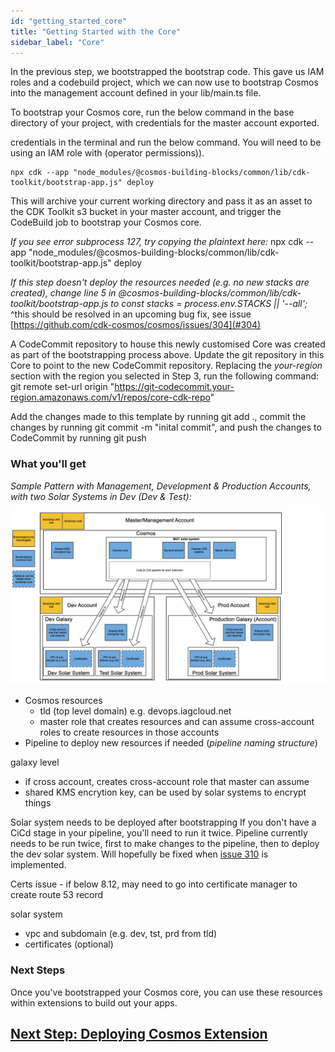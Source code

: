 ```yaml
---
id: "getting_started_core"
title: "Getting Started with the Core"
sidebar_label: "Core"
---
```


In the previous step, we bootstrapped the bootstrap code. This gave us IAM roles and a codebuild project, which we can now use to bootstrap Cosmos into the management account defined in your lib/main.ts file.

To bootstrap your Cosmos core, run the below command in the base directory of your project, with credentials for the master account exported.

credentials in the terminal and run the below command. You will need to be using an IAM role with (operator permissions)).

    npx cdk --app "node_modules/@cosmos-building-blocks/common/lib/cdk-toolkit/bootstrap-app.js" deploy

This will archive your current working directory and pass it as an asset to the CDK Toolkit s3 bucket in your master account, and trigger the CodeBuild job to bootstrap your Cosmos core.

_If you see error subprocess 127, try copying the plaintext here:_ npx cdk --app "node_modules/@cosmos-building-blocks/common/lib/cdk-toolkit/bootstrap-app.js" deploy

_If this step doesn't deploy the resources needed (e.g. no new stacks are created), change line 5 in @cosmos-building-blocks/common/lib/cdk-toolkit/bootstrap-app.js to const stacks = process.env.STACKS || '--all';_
^this should be resolved in an upcoming bug fix, see issue [https://github.com/cdk-cosmos/cosmos/issues/304](#304)

A CodeCommit repository to house this newly customised Core was created as part of the bootstrapping process above. Update the git repository in this Core to point to the new CodeCommit repository. Replacing the _your-region_ section with the region you selected in Step 3, run the following command:
git remote set-url origin "https://git-codecommit.your-region.amazonaws.com/v1/repos/core-cdk-repo"

Add the changes made to this template by running git add ., commit the changes by running git commit -m "inital commit", and push the changes to CodeCommit by running git push

### What you'll get

_Sample Pattern with Management, Development & Production Accounts, with two Solar Systems in Dev (Dev & Test):_

![](./assets/getting_started/cosmos-core-bootstrap.png)

- Cosmos resources 
    - tld (top level domain) e.g. devops.iagcloud.net
    - master role that creates resources and can assume cross-account roles to create resources in those accounts
- Pipeline to deploy new resources if needed (*pipeline naming structure*)

galaxy level
- if cross account, creates cross-account role that master can assume
- shared KMS encrytion key, can be used by solar systems to encrypt things


Solar system needs to be deployed after bootstrapping
If you don't have a CiCd stage in your pipeline, you'll need to run it twice.
Pipeline currently needs to be run twice, first to make changes to the pipeline, then to deploy the dev solar system. Will hopefully be fixed when [issue 310](https://github.com/cdk-cosmos/cosmos/issues/310) is implemented.

Certs issue - if below 8.12, may need to go into certificate manager to create route 53 record

solar system
- vpc and subdomain (e.g. dev, tst, prd from tld)
- certificates (optional)

### Next Steps
Once you've bootstrapped your Cosmos core, you can use these resources within extensions to build out your apps.

## [Next Step: Deploying Cosmos Extension](getting_started_extension.md)